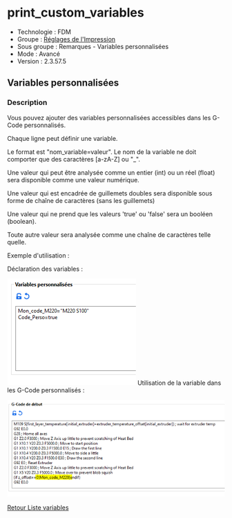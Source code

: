# print_custom_variables

* Technologie : FDM
* Groupe : [Réglages de l'Impression](../print_settings/print_settings.md)
* Sous groupe : Remarques - Variables personnalisées
* Mode : Avancé
* Version : 2.3.57.5

## Variables personnalisées

### Description

Vous pouvez ajouter des variables personnalisées accessibles dans les G-Code personnalisés.

Chaque ligne peut définir une variable.

Le format est "nom_variable=valeur". Le nom de la variable ne doit comporter que des caractères [a-zA-Z] ou "_".

Une valeur qui peut être analysée comme un entier (int) ou un réel (float) sera disponible comme une valeur numérique.

Une valeur qui est encadrée de guillemets doubles sera disponible sous forme de chaîne de caractères (sans les guillemets)

Une valeur qui ne prend que les valeurs 'true' ou 'false' sera un booléen (boolean).

Toute autre valeur sera analysée comme une chaîne de caractères telle quelle.

Exemple d'utilisation :

Déclaration des variables :

![Déclaration des variables](Images/print_custom_variables/001.png)
Utilisation de la variable dans les G-Code personnalisés :

![Utilisation de la variable](Images/print_custom_variables/002.png)


[Retour Liste variables](variable_list.md)
